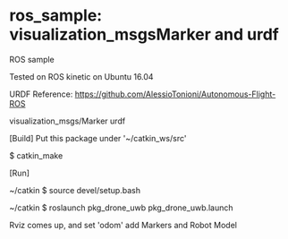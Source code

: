 # ros_sample: visualization_msgsMarker and urdf
ROS sample


Tested on ROS kinetic on Ubuntu 16.04

URDF Reference: https://github.com/AlessioTonioni/Autonomous-Flight-ROS

visualization_msgs/Marker
urdf


[Build]
Put this package under '~/catkin_ws/src'

$ catkin_make


[Run]

~/catkin $ source devel/setup.bash

~/catkin $ roslaunch pkg_drone_uwb pkg_drone_uwb.launch

Rviz comes up, and set 'odom'
add Markers and Robot Model




